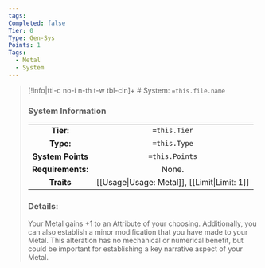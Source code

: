 ```yaml
---
tags: 
Completed: false
Tier: 0
Type: Gen-Sys
Points: 1
Tags:
  - Metal
  - System
---
```

> [!info|ttl-c no-i n-th t-w tbl-cln]+ # System: `=this.file.name`
> ### System Information
>|||
> |:---:|:---:|
> |**Tier:** | `=this.Tier`  |
> | **Type:** | `=this.Type`  |
> |**System Points**|`=this.Points`|
> | **Requirements:** | None. |
> |**Traits**| [[Usage\|Usage: Metal]], [[Limit\|Limit: 1]] |
> ### Details: 
> Your Metal gains +1 to an Attribute of your choosing. Additionally, you can also establish a minor modification that you have made to your Metal. This alteration has no mechanical or numerical benefit, but could be important for establishing a key narrative aspect of your Metal.